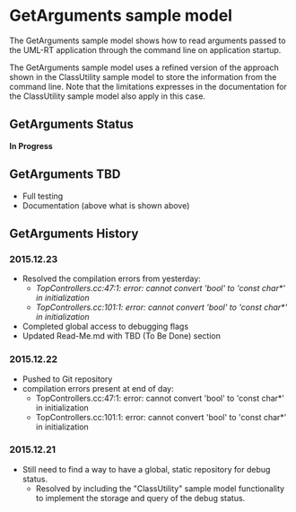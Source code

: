 # GetArguments sample model

The GetArguments sample model shows how to read arguments passed to the UML-RT application through the command line on application startup.

The GetArguments sample model uses a refined version of the approach shown in the ClassUtility sample model to store the information from the command line. Note that the limitations expresses in the documentation for the ClassUtility sample model also apply in this case.

## GetArguments Status

**In Progress**

## GetArguments TBD

- Full testing
- Documentation (above what is shown above)

## GetArguments History

### 2015.12.23
- Resolved the compilation errors from yesterday:
	- _TopControllers.cc:47:1: error: cannot convert 'bool' to 'const char*' in initialization_
 	- _TopControllers.cc:101:1: error: cannot convert 'bool' to 'const char*' in initialization_
- Completed global access to debugging flags 
- Updated Read-Me.md with TBD (To Be Done) section

### 2015.12.22
-  Pushed to Git repository
- compilation errors present at end of day:
	- TopControllers.cc:47:1: error: cannot convert 'bool' to 'const char*' in initialization
	- TopControllers.cc:101:1: error: cannot convert 'bool' to 'const char*' in initialization

### 2015.12.21
- Still need to find a way to have a global, static repository for debug status.
	- Resolved by including the "ClassUtility" sample model functionality to implement the storage and query of the debug status.

